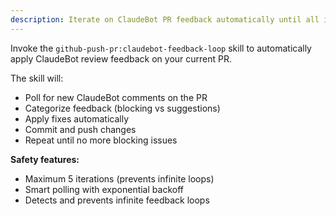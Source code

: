 ```yaml
---
description: Iterate on ClaudeBot PR feedback automatically until all issues are resolved
---
```


Invoke the `github-push-pr:claudebot-feedback-loop` skill to automatically apply ClaudeBot review feedback on your current PR.

The skill will:
- Poll for new ClaudeBot comments on the PR
- Categorize feedback (blocking vs suggestions)
- Apply fixes automatically
- Commit and push changes
- Repeat until no more blocking issues

**Safety features:**
- Maximum 5 iterations (prevents infinite loops)
- Smart polling with exponential backoff
- Detects and prevents infinite feedback loops
